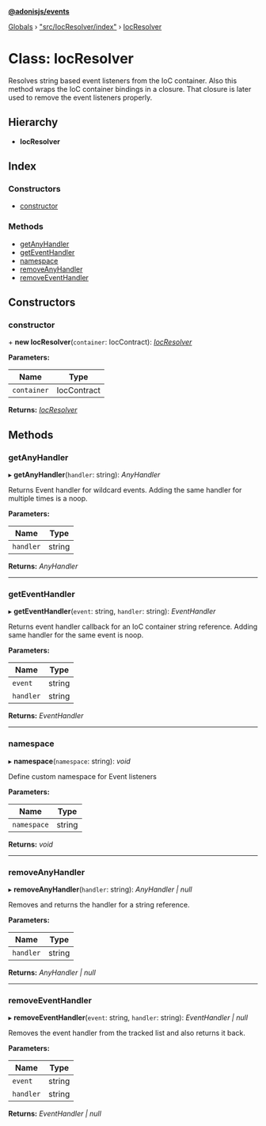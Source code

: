 **[@adonisjs/events](../README.md)**

[Globals](../README.md) › ["src/IocResolver/index"](../modules/_src_iocresolver_index_.md) › [IocResolver](_src_iocresolver_index_.iocresolver.md)

# Class: IocResolver

Resolves string based event listeners from the IoC container. Also this method wraps
the IoC container bindings in a closure. That closure is later used to remove
the event listeners properly.

## Hierarchy

* **IocResolver**

## Index

### Constructors

* [constructor](_src_iocresolver_index_.iocresolver.md#constructor)

### Methods

* [getAnyHandler](_src_iocresolver_index_.iocresolver.md#getanyhandler)
* [getEventHandler](_src_iocresolver_index_.iocresolver.md#geteventhandler)
* [namespace](_src_iocresolver_index_.iocresolver.md#namespace)
* [removeAnyHandler](_src_iocresolver_index_.iocresolver.md#removeanyhandler)
* [removeEventHandler](_src_iocresolver_index_.iocresolver.md#removeeventhandler)

## Constructors

###  constructor

\+ **new IocResolver**(`container`: IocContract): *[IocResolver](_src_iocresolver_index_.iocresolver.md)*

**Parameters:**

Name | Type |
------ | ------ |
`container` | IocContract |

**Returns:** *[IocResolver](_src_iocresolver_index_.iocresolver.md)*

## Methods

###  getAnyHandler

▸ **getAnyHandler**(`handler`: string): *AnyHandler*

Returns Event handler for wildcard events. Adding the same
handler for multiple times is a noop.

**Parameters:**

Name | Type |
------ | ------ |
`handler` | string |

**Returns:** *AnyHandler*

___

###  getEventHandler

▸ **getEventHandler**(`event`: string, `handler`: string): *EventHandler*

Returns event handler callback for an IoC container string reference.
Adding same handler for the same event is noop.

**Parameters:**

Name | Type |
------ | ------ |
`event` | string |
`handler` | string |

**Returns:** *EventHandler*

___

###  namespace

▸ **namespace**(`namespace`: string): *void*

Define custom namespace for Event listeners

**Parameters:**

Name | Type |
------ | ------ |
`namespace` | string |

**Returns:** *void*

___

###  removeAnyHandler

▸ **removeAnyHandler**(`handler`: string): *AnyHandler | null*

Removes and returns the handler for a string reference.

**Parameters:**

Name | Type |
------ | ------ |
`handler` | string |

**Returns:** *AnyHandler | null*

___

###  removeEventHandler

▸ **removeEventHandler**(`event`: string, `handler`: string): *EventHandler | null*

Removes the event handler from the tracked list and also returns
it back.

**Parameters:**

Name | Type |
------ | ------ |
`event` | string |
`handler` | string |

**Returns:** *EventHandler | null*